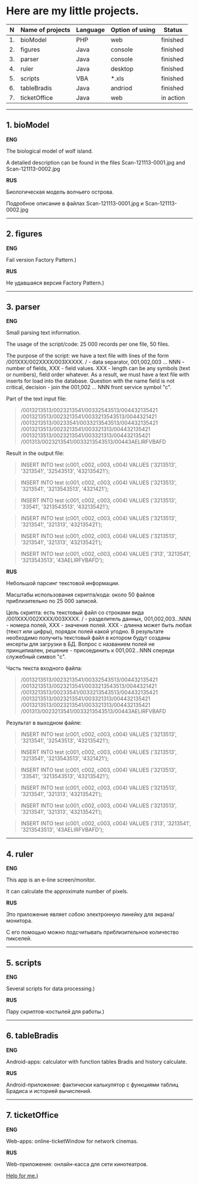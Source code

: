 # Here are my little projects.

|N|Name of projects|Language|Option of using|Status|
| --- | --- | --- | --- | --- |
|1.|bioModel|PHP|web|finished|
|2.|figures|Java|console|finished|
|3.|parser|Java|console|finished|
|4.|ruler|Java|desktop|finished|
|5.|scripts|VBA|*.xls|finished|
|6.|tableBradis|Java|andriod|finished|
|7.|ticketOffice|Java|web|in action|



***
## 1. bioModel

**ENG**

The biological model of wolf island.

A detailed description can be found in the files Scan-121113-0001.jpg and Scan-121113-0002.jpg

**RUS**

Биологическая модель волчьего острова.

Подробное описание в файлах Scan-121113-0001.jpg и Scan-121113-0002.jpg



***
## 2. figures

**ENG**

Fail version Factory Pattern.) 

**RUS**

Не удавшаяся версия Factory Pattern.)



***
## 3. parser

**ENG**

Small parsing text information.

The usage of the script/code: 25 000 records per one file, 50 files.

The purpose of the script: we have a text file with lines of the form /001XXX/002XXXX/003XXXXX. / - data separator, 001,002,003 ... NNN - number of fields, XXX - field values. XXX - length can be any symbols (text or numbers), field order whatever. As a result, we must have a text file with inserts for load into the database. Question with the name field is not critical, decision - join the 001,002 ... NNN front service symbol "c".

Part of the text input file:

>/0013213513/0023213541/00332543513/004432135421
>/0013213513/0023213541/0033213543513/0044321421
>/0013213513/00233541/0033213543513/004432135421
>/0013213513/0023213541/003321313/004432135421
>/0013213513/0023213541/003321313/004432135421
>/001313/0023213541/0033213543513/00443AELIRFVBAFD

Result in the output file:

>INSERT INTO test (c001, c002, c003, c004) VALUES ('3213513', '3213541', '32543513', '432135421');

>INSERT INTO test (c001, c002, c003, c004) VALUES ('3213513', '3213541', '3213543513', '4321421');

>INSERT INTO test (c001, c002, c003, c004) VALUES ('3213513', '33541', '3213543513', '432135421');

>INSERT INTO test (c001, c002, c003, c004) VALUES ('3213513', '3213541', '321313', '432135421');

>INSERT INTO test (c001, c002, c003, c004) VALUES ('3213513', '3213541', '321313', '432135421');

>INSERT INTO test (c001, c002, c003, c004) VALUES ('313', '3213541', '3213543513', '43AELIRFVBAFD');

**RUS**

Небольшой парсинг текстовой информации.

Масштабы использования скрипта/кода: около 50 файлов приблизительно по 25 000 записей.

Цель скрипта: есть текстовый файл со строками вида /001ХХХ/002ХХХХ/003ХХХХ. / - разделитель данных, 001,002,003...NNN - номера полей, ХХХ - значения полей. ХХХ - длинна может быть любая (текст или цифры), порядок полей какой угодно. В результате необходимо получить текстовый файл в котором будут созданы инсерты для загрузки в БД. Вопрос с названием полей не принципиален, решение - присоединить к 001,002...NNN спереди служебный символ "с".

Часть текста входного файла:

>/0013213513/0023213541/00332543513/004432135421
>/0013213513/0023213541/0033213543513/0044321421
>/0013213513/00233541/0033213543513/004432135421
>/0013213513/0023213541/003321313/004432135421
>/0013213513/0023213541/003321313/004432135421
>/001313/0023213541/0033213543513/00443AELIRFVBAFD

Результат в выходном файле:

>INSERT INTO test (c001, c002, c003, c004) VALUES ('3213513', '3213541', '32543513', '432135421');

>INSERT INTO test (c001, c002, c003, c004) VALUES ('3213513', '3213541', '3213543513', '4321421');

>INSERT INTO test (c001, c002, c003, c004) VALUES ('3213513', '33541', '3213543513', '432135421');

>INSERT INTO test (c001, c002, c003, c004) VALUES ('3213513', '3213541', '321313', '432135421');

>INSERT INTO test (c001, c002, c003, c004) VALUES ('3213513', '3213541', '321313', '432135421');

>INSERT INTO test (c001, c002, c003, c004) VALUES ('313', '3213541', '3213543513', '43AELIRFVBAFD');



***
## 4. ruler

**ENG**

This app is an e-line screen/monitor.

It can calculate the approximate number of pixels.

**RUS**

Это приложение являет собою электронную линейку для экрана/монитора.

С его помощью можно подсчитывать приблизительное количество пикселей.



***
## 5. scripts

**ENG**

Several scripts for data processing.)

**RUS**

Пару скриптов-костылей для работы.)



***
## 6. tableBradis

**ENG**

Android-apps: calculator with function tables Bradis and history calculate.

**RUS**

Android-приложение: фактически калькулятор с функциями таблиц Брадиса и историей вычислений.



***
## 7. ticketOffice

**ENG**

Web-apps: online-ticketWindow for network cinemas.

**RUS**

Web-приложение: онлайн-касса для сети кинотеатров.

[Help for me.)](https://github.com/adam-p/markdown-here/wiki/Markdown-Cheatsheet)